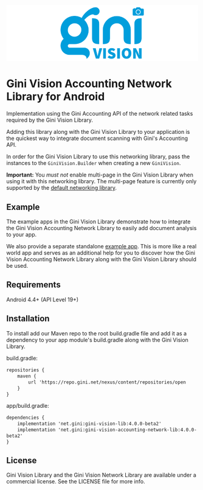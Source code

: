 ![Gini Vision Library for Android](../GiniVision_Logo.png)

Gini Vision Accounting Network Library for Android
==================================================

Implementation using the Gini Accounting API of the network related tasks required by the Gini Vision Library.

Adding this library along with the Gini Vision Library to your application is the quickest way to integrate document
scanning with Gini's Accounting API.

In order for the Gini Vision Library to use this networking library, pass the instances to the `GiniVision.Builder`
when creating a new `GiniVision`.

**Important:** You *must not* enable multi-page in the Gini Vision Library when using it with this networking library.
The multi-page feature is currently only supported by the [default networking
library](https://github.com/gini/gini-vision-lib-android/tree/master/ginivision-network).

Example
-------

The example apps in the Gini Vision Library demonstrate how to integrate the Gini Vision Accounting Network Library to
easily add document analysis to your app.

We also provide a separate standalone [example app](https://github.com/gini/gini-vision-lib-android-example). This is
more like a real world app and serves as an additional help for you to discover how the Gini Vision Accounting Network
Library along with the Gini Vision Library should be used.

Requirements
------------

Android 4.4+ (API Level 19+)

Installation
------------

To install add our Maven repo to the root build.gradle file and add it as a dependency to your app module's build.gradle
along with the Gini Vision Library.

build.gradle:

```
repositories {
    maven {
        url 'https://repo.gini.net/nexus/content/repositories/open
    }
}
```

app/build.gradle:

```
dependencies {
    implementation 'net.gini:gini-vision-lib:4.0.0-beta2'
    implementation 'net.gini:gini-vision-accounting-network-lib:4.0.0-beta2'
}
```

## License

Gini Vision Library and the Gini Vision Network Library are available under a commercial license. See the LICENSE file
for more info.
